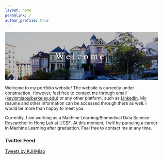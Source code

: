 ```yaml
---
layout: home
permalink: /
author_profile: true
---
```


![alttext](/IMG_0004.JPG)

Welcome to my portfolio website! The website is currently under construction. However, feel free to contact me through [email](mailto:kevinmiao@berkeley.edu) (kevinmiao@berkeley.edu) or any other platform, such as [LinkedIn](http://www.linkedin.com/in/MiaoK). My resume and other information can be accessed through there as well. I would be more than happy to meet you.

Currently, I am working as a Machine Learning/Biomedical Data Science Researcher in Hong Lab at UCSF. At this moment, I will be pursuing a career in Machine Learning after graduation. Feel free to contact me at any time.


### Twitter Feed

<a class="twitter-timeline" data-width="500" data-height="300" href="https://twitter.com/KJHMiao?ref_src=twsrc%5Etfw">Tweets by KJHMiao</a> <script async src="https://platform.twitter.com/widgets.js" charset="utf-8"></script>
